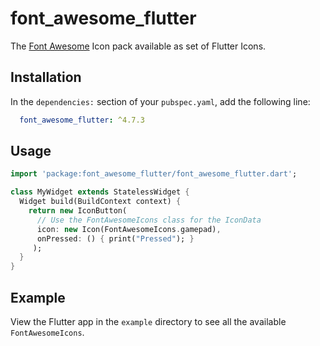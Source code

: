 # font_awesome_flutter

The [Font Awesome](http://fontawesome.io/icons/) Icon pack available as set of Flutter Icons.

## Installation

In the `dependencies:` section of your `pubspec.yaml`, add the following line:

```yaml
  font_awesome_flutter: ^4.7.3
```

## Usage

```dart
import 'package:font_awesome_flutter/font_awesome_flutter.dart';

class MyWidget extends StatelessWidget {
  Widget build(BuildContext context) {
    return new IconButton(
      // Use the FontAwesomeIcons class for the IconData
      icon: new Icon(FontAwesomeIcons.gamepad), 
      onPressed: () { print("Pressed"); }
     );
  }
}
```

## Example

View the Flutter app in the `example` directory to see all the available `FontAwesomeIcons`.
